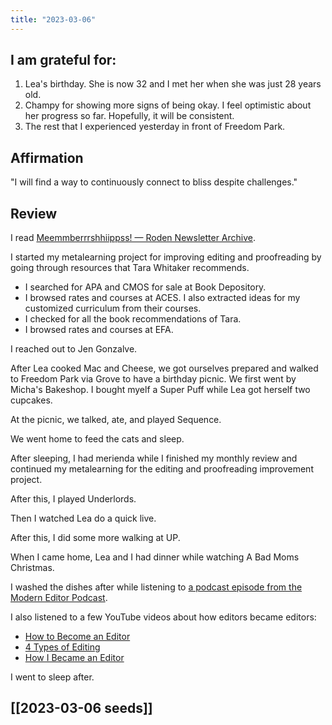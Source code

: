 ```yaml
---
title: "2023-03-06"
---
```

## I am grateful for:
1. Lea's birthday. She is now 32 and I met her when she was just 28 years old.
2. Champy for showing more signs of being okay. I feel optimistic about her progress so far. Hopefully, it will be consistent.
3. The rest that I experienced yesterday in front of Freedom Park.

## Affirmation

"I will find a way to continuously connect to bliss despite challenges."

## Review

I read [Meemmberrrshhiippss! — Roden Newsletter Archive](https://craigmod.com/roden/078/).

I started my metalearning project for improving editing and proofreading by going through resources that Tara Whitaker recommends.
- I searched for APA and CMOS for sale at Book Depository.
- I browsed rates and courses at ACES. I also extracted ideas for my customized curriculum from their courses.
- I checked for all the book recommendations of Tara.
- I browsed rates and courses at EFA.

I reached out to Jen Gonzalve.

After Lea cooked Mac and Cheese, we got ourselves prepared and walked to Freedom Park via Grove to have a birthday picnic. We first went by Micha's Bakeshop. I bought myelf a Super Puff while Lea got herself two cupcakes.

At the picnic, we talked, ate, and played Sequence.

We went home to feed the cats and sleep.

After sleeping, I had merienda while I finished my monthly review and continued my metalearning for the editing and proofreading improvement project.

After this, I played Underlords.

Then I watched Lea do a quick live.

After this, I did some more walking at UP.

When I came home, Lea and I had dinner while watching A Bad Moms Christmas.

I washed the dishes after while listening to [a podcast episode from the Modern Editor Podcast](https://tarawhitaker.com/episode-22/).

I also listened to a few YouTube videos about how editors became editors:
- [How to Become an Editor](https://www.youtube.com/watch?v=SrriVbFPifs)
- [4 Types of Editing](https://www.youtube.com/watch?v=3CfhwWFxRGw)
- [How I Became an Editor](https://www.youtube.com/watch?v=R6DSbf13iio)

I went to sleep after.

## [[2023-03-06 seeds]]
